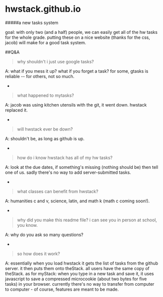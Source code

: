 hwstack.github.io
=================

#####a new tasks system


goal: with only two (and a half) people, we can easily get all of the hw tasks for the whole grade. putting these on a nice website (thanks for the css, jacob) will make for a good task system.

##Q&A


> why shouldn't i just use google tasks?

A: what if you mess it up? what if you forget a task? for some, gtasks is reliable -- for others, not so much.

-

> what happened to mytasks?

A: jacob was using kitchen utensils with the git, it went down. hwstack replaced it.

-

> will hwstack ever be down?

A: shouldn't be, as long as github is up.

-

> how do i know hwstack has all of my hw tasks?

A: look at the due dates, if something's missing (nothing should be) then tell one of us. sadly there's no way to add server-submitted tasks.

-

> what classes can benefit from hwstack?

A: humanities c and v, science, latin, and math k (math c coming soon!).

-

> why did you make this readme file? i can see you in person at school, you know.

A: why do you ask so many questions?

-

> so how does it work?

A: essentially when you load hwstack it gets the list of tasks from the github server. it then puts them onto theStack. all users have the same copy of theStack. as for myStack: when you type in a new task and save it, it uses javascript to save a compressed microcookie (about two bytes for five tasks) in your browser. currently there's no way to transfer from computer to computer - of course, features are meant to be made.
